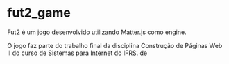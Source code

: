 # fut2_game
Fut2 é um jogo desenvolvido utilizando Matter.js como engine. 

O jogo faz parte do trabalho final da disciplina Construção de Páginas Web II do curso de Sistemas para Internet do IFRS. de 
